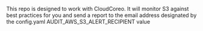 This repo is designed to work with CloudCoreo. It will monitor S3 against best practices for you and send a report to the email address designated by the config.yaml AUDIT_AWS_S3_ALERT_RECIPIENT value